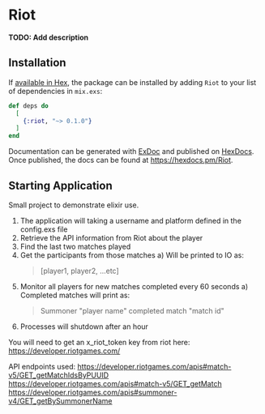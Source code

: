 # Riot

**TODO: Add description**

## Installation

If [available in Hex](https://hex.pm/docs/publish), the package can be installed
by adding `Riot` to your list of dependencies in `mix.exs`:

```elixir
def deps do
  [
    {:riot, "~> 0.1.0"}
  ]
end
```

Documentation can be generated with [ExDoc](https://github.com/elixir-lang/ex_doc)
and published on [HexDocs](https://hexdocs.pm). Once published, the docs can
be found at <https://hexdocs.pm/Riot>.

## Starting Application
Small project to demonstrate elixir use.

1) The application will taking a username and platform defined in the config.exs file
2) Retrieve the API information from Riot about the player
3) Find the last two matches played
4) Get the participants from those matches
  a) Will be printed to IO as:
    > [player1, player2, ...etc]
5) Monitor all players for new matches completed every 60 seconds
  a) Completed matches will print as:
    > Summoner "player name" completed match "match id"
6) Processes will shutdown after an hour

You will need to get an x_riot_token key from riot here: https://developer.riotgames.com/

API endpoints used:
  https://developer.riotgames.com/apis#match-v5/GET_getMatchIdsByPUUID
  https://developer.riotgames.com/apis#match-v5/GET_getMatch
  https://developer.riotgames.com/apis#summoner-v4/GET_getBySummonerName